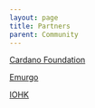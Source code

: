 ```yaml
---
layout: page
title: Partners
parent: Community
---
```


[Cardano Foundation](https://cardanofoundation.org/)

[Emurgo](https://emurgo.io/)

[IOHK](https://iohk.io/)
